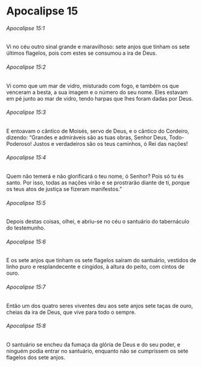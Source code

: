 # Apocalipse 15

###### Apocalipse 15:1

Vi no céu outro sinal grande e maravilhoso: sete anjos que tinham os sete últimos flagelos, pois com estes se consumou a ira de Deus.

###### Apocalipse 15:2

Vi como que um mar de vidro, misturado com fogo, e também os que venceram a besta, a sua imagem e o número do seu nome. Eles estavam em pé junto ao mar de vidro, tendo harpas que lhes foram dadas por Deus.

###### Apocalipse 15:3

E entoavam o cântico de Moisés, servo de Deus, e o cântico do Cordeiro, dizendo: “Grandes e admiráveis são as tuas obras, Senhor Deus, Todo-Poderoso! Justos e verdadeiros são os teus caminhos, ó Rei das nações!

###### Apocalipse 15:4

Quem não temerá e não glorificará o teu nome, ó Senhor? Pois só tu és santo. Por isso, todas as nações virão e se prostrarão diante de ti, porque os teus atos de justiça se fizeram manifestos.”

###### Apocalipse 15:5

Depois destas coisas, olhei, e abriu-se no céu o santuário do tabernáculo do testemunho.

###### Apocalipse 15:6

E os sete anjos que tinham os sete flagelos saíram do santuário, vestidos de linho puro e resplandecente e cingidos, à altura do peito, com cintos de ouro.

###### Apocalipse 15:7

Então um dos quatro seres viventes deu aos sete anjos sete taças de ouro, cheias da ira de Deus, que vive para todo o sempre.

###### Apocalipse 15:8

O santuário se encheu da fumaça da glória de Deus e do seu poder, e ninguém podia entrar no santuário, enquanto não se cumprissem os sete flagelos dos sete anjos.

